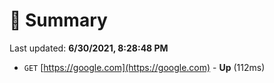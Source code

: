 # 📖 Summary
Last updated: **6/30/2021, 8:28:48 PM**

- `GET` [https://google.com](https://google.com) - **Up** (112ms)
